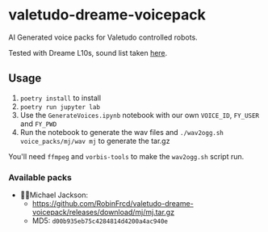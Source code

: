 # valetudo-dreame-voicepack

AI Generated voice packs for Valetudo controlled robots.

Tested with Dreame L10s, sound list taken [here](https://github.com/Findus23/voice_pack_dreame/blob/main/sound_list.csv).

## Usage

1. `poetry install` to install
2. `poetry run jupyter lab`
3. Use the `GenerateVoices.ipynb` notebook with our own `VOICE_ID`, `FY_USER` and `FY_PWD`
4. Run the notebook to generate the wav files and `./wav2ogg.sh voice_packs/mj/wav mj` to generate the tar.gz

You'll need `ffmpeg` and `vorbis-tools` to make the `wav2ogg.sh` script run.

### Available packs
- 🕴🏻Michael Jackson:
    - https://github.com/RobinFrcd/valetudo-dreame-voicepack/releases/download/mj/mj.tar.gz
    - MD5: `d00b935eb75c4284814d4200a4ac940e`
